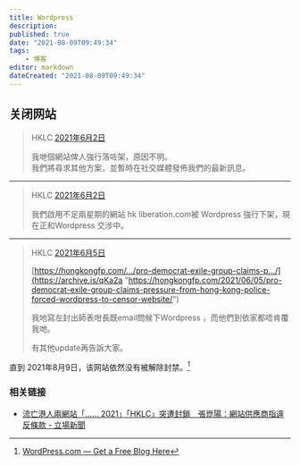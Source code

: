 ```yaml
---
title: Wordpress
description:
published: true
date: "2021-08-09T09:49:34"
tags:
    - 博客
editor: markdown
dateCreated: "2021-08-09T09:49:34"
---
```


## 关闭网站

> HKLC [2021年6月2日](https://www.facebook.com/HKLiberationCoalition/photos/a.120537356852613/123329963240019/)
>
> 我哋個網站俾人強行落咗架，原因不明。<br>
> 我們將尋求其他方案，並暫時在社交媒體發佈我們的最新訊息。

---

> HKLC [2021年6月2日](https://www.facebook.com/HKLiberationCoalition/photos/a.120697460169936/123512289888453/)
>
> 我們啟用不足兩星期的網站 hk liberation.com被 Wordpress 強行下架，現在正和Wordpress 交涉中。

---

> HKLC [2021年6月5日](https://www.facebook.com/HKLiberationCoalition/posts/124289936477355)
>
> [https://hongkongfp.com/…/pro-democrat-exile-group-claims-p…/](https://archive.is/qKa2a "https://hongkongfp.com/2021/06/05/pro-democrat-exile-group-claims-pressure-from-hong-kong-police-forced-wordpress-to-censor-website/")
>
> 我地寫左封出師表咁長既email問候下Wordpress ，而他們到依家都唔肯覆我哋。
>
> 有其他update再告訴大家。

直到 2021年8月9日，该网站依然没有被解除封禁。[^wpbna]

[^wpbna]: [WordPress.com — Get a Free Blog Here](https://web.archive.org/web/20210603060010/https://hkliberationcoalition.wordpress.com/)

### 相关链接

+ [流亡港人兩網站「...... 2021」「HKLC」突遭封鎖　張崑陽：網站供應商指違反條款 - 立場新聞](https://web.archive.org/web/20210702122709/https://www.thestandnews.com/politics/流亡港人兩網站-香港%E7%B4%84章-2021-hklc-疑遭下架)
